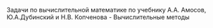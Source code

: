 Задачи по вычислительной математике
по учебнику А.А. Амосов, Ю.А.Дубинский и Н.В. Копченова - Вычислительные методы
